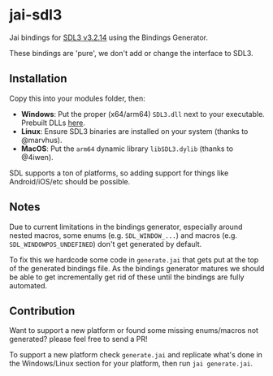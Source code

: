 # jai-sdl3

Jai bindings for [SDL3 v3.2.14](https://github.com/libsdl-org/SDL/releases/tag/release-3.2.14) using the Bindings Generator.

These bindings are 'pure', we don't add or change the interface to SDL3.

## Installation

Copy this into your modules folder, then:

- **Windows**: Put the proper (x64/arm64) `SDL3.dll` next to your executable. Prebuilt DLLs [here](https://github.com/libsdl-org/SDL/releases/tag/release-3.2.14).
- **Linux**: Ensure SDL3 binaries are installed on your system (thanks to @marvhus).
- **MacOS**: Put the `arm64` dynamic library `libSDL3.dylib` (thanks to @4iwen).

SDL supports a ton of platforms, so adding support for things like Android/iOS/etc should be possible.

## Notes

Due to current limitations in the bindings generator, especially around nested macros, some enums (e.g. `SDL_WINDOW_...`) and macros (e.g. `SDL_WINDOWPOS_UNDEFINED`) don't get generated by default.

To fix this we hardcode some code in `generate.jai` that gets put at the top of the generated bindings file. As the bindings generator matures we should be able to get incrementally get rid of these until the bindings are fully automated.

## Contribution

Want to support a new platform or found some missing enums/macros not generated? please feel free to send a PR!

To support a new platform check `generate.jai` and replicate what's done in the Windows/Linux section for your platform, then run `jai generate.jai`.
